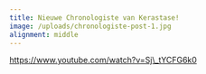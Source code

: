 ```yaml
---
title: Nieuwe Chronologiste van Kerastase!
image: /uploads/chronologiste-post-1.jpg
alignment: middle
---
```


https://www.youtube.com/watch?v=Sj\_tYCFG6k0

&nbsp;